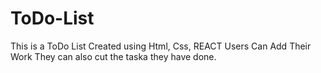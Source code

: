 # ToDo-List

This is a ToDo List
Created using Html, Css, REACT
Users Can Add Their Work
They can also cut the taska they have done.
